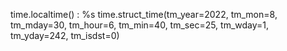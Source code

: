 time.localtime() : %s time.struct_time(tm_year=2022, tm_mon=8, tm_mday=30, tm_hour=6, tm_min=40, tm_sec=25, tm_wday=1, tm_yday=242, tm_isdst=0)
